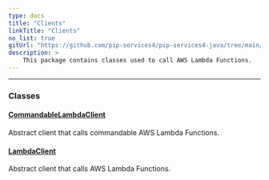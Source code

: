 ```yaml
---
type: docs
title: "Clients"
linkTitle: "Clients"
no_list: true
gitUrl: "https://github.com/pip-services4/pip-services4-java/tree/main/pip-services4-aws-java"
description: >
    This package contains classes used to call AWS Lambda Functions.
---
```

---

<div class="module-body"> 

### Classes

#### [CommandableLambdaClient](commandable_lambda_client)
Abstract client that calls commandable AWS Lambda Functions.


#### [LambdaClient](lambda_client)
Abstract client that calls AWS Lambda Functions.

</div>



